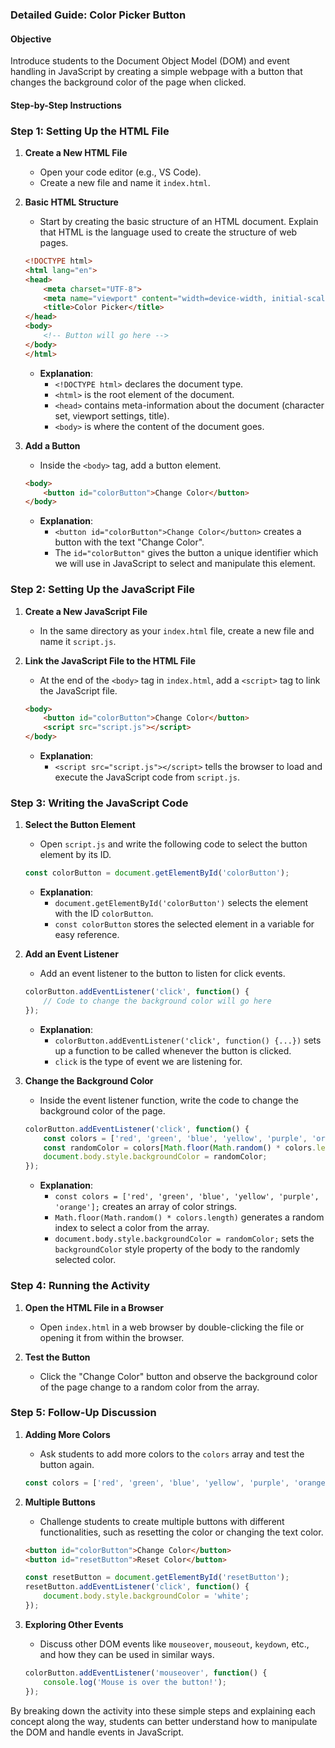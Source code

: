 ### Detailed Guide: Color Picker Button

#### Objective
Introduce students to the Document Object Model (DOM) and event handling in JavaScript by creating a simple webpage with a button that changes the background color of the page when clicked.

#### Step-by-Step Instructions

### Step 1: Setting Up the HTML File

1. **Create a New HTML File**

   - Open your code editor (e.g., VS Code).
   - Create a new file and name it `index.html`.

2. **Basic HTML Structure**

   - Start by creating the basic structure of an HTML document. Explain that HTML is the language used to create the structure of web pages.

   ```html
   <!DOCTYPE html>
   <html lang="en">
   <head>
       <meta charset="UTF-8">
       <meta name="viewport" content="width=device-width, initial-scale=1.0">
       <title>Color Picker</title>
   </head>
   <body>
       <!-- Button will go here -->
   </body>
   </html>
   ```

   - **Explanation**:
     - `<!DOCTYPE html>` declares the document type.
     - `<html>` is the root element of the document.
     - `<head>` contains meta-information about the document (character set, viewport settings, title).
     - `<body>` is where the content of the document goes.

3. **Add a Button**

   - Inside the `<body>` tag, add a button element.

   ```html
   <body>
       <button id="colorButton">Change Color</button>
   </body>
   ```

   - **Explanation**:
     - `<button id="colorButton">Change Color</button>` creates a button with the text "Change Color".
     - The `id="colorButton"` gives the button a unique identifier which we will use in JavaScript to select and manipulate this element.

### Step 2: Setting Up the JavaScript File

1. **Create a New JavaScript File**

   - In the same directory as your `index.html` file, create a new file and name it `script.js`.

2. **Link the JavaScript File to the HTML File**

   - At the end of the `<body>` tag in `index.html`, add a `<script>` tag to link the JavaScript file.

   ```html
   <body>
       <button id="colorButton">Change Color</button>
       <script src="script.js"></script>
   </body>
   ```

   - **Explanation**:
     - `<script src="script.js"></script>` tells the browser to load and execute the JavaScript code from `script.js`.

### Step 3: Writing the JavaScript Code

1. **Select the Button Element**

   - Open `script.js` and write the following code to select the button element by its ID.

   ```javascript
   const colorButton = document.getElementById('colorButton');
   ```

   - **Explanation**:
     - `document.getElementById('colorButton')` selects the element with the ID `colorButton`.
     - `const colorButton` stores the selected element in a variable for easy reference.

2. **Add an Event Listener**

   - Add an event listener to the button to listen for click events.

   ```javascript
   colorButton.addEventListener('click', function() {
       // Code to change the background color will go here
   });
   ```

   - **Explanation**:
     - `colorButton.addEventListener('click', function() {...})` sets up a function to be called whenever the button is clicked.
     - `click` is the type of event we are listening for.

3. **Change the Background Color**

   - Inside the event listener function, write the code to change the background color of the page.

   ```javascript
   colorButton.addEventListener('click', function() {
       const colors = ['red', 'green', 'blue', 'yellow', 'purple', 'orange'];
       const randomColor = colors[Math.floor(Math.random() * colors.length)];
       document.body.style.backgroundColor = randomColor;
   });
   ```

   - **Explanation**:
     - `const colors = ['red', 'green', 'blue', 'yellow', 'purple', 'orange'];` creates an array of color strings.
     - `Math.floor(Math.random() * colors.length)` generates a random index to select a color from the array.
     - `document.body.style.backgroundColor = randomColor;` sets the `backgroundColor` style property of the body to the randomly selected color.

### Step 4: Running the Activity

1. **Open the HTML File in a Browser**

   - Open `index.html` in a web browser by double-clicking the file or opening it from within the browser.

2. **Test the Button**

   - Click the "Change Color" button and observe the background color of the page change to a random color from the array.

### Step 5: Follow-Up Discussion

1. **Adding More Colors**

   - Ask students to add more colors to the `colors` array and test the button again.

   ```javascript
   const colors = ['red', 'green', 'blue', 'yellow', 'purple', 'orange', 'pink', 'cyan'];
   ```

2. **Multiple Buttons**

   - Challenge students to create multiple buttons with different functionalities, such as resetting the color or changing the text color.

   ```html
   <button id="colorButton">Change Color</button>
   <button id="resetButton">Reset Color</button>
   ```

   ```javascript
   const resetButton = document.getElementById('resetButton');
   resetButton.addEventListener('click', function() {
       document.body.style.backgroundColor = 'white';
   });
   ```

3. **Exploring Other Events**

   - Discuss other DOM events like `mouseover`, `mouseout`, `keydown`, etc., and how they can be used in similar ways.

   ```javascript
   colorButton.addEventListener('mouseover', function() {
       console.log('Mouse is over the button!');
   });
   ```

By breaking down the activity into these simple steps and explaining each concept along the way, students can better understand how to manipulate the DOM and handle events in JavaScript.
